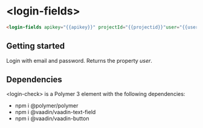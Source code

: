 # &lt;login-fields&gt;

```html
<login-fields apikey="{{apikey}}" projectId="{{projectid}}"user="{{user}}"></login-fields>
```

## Getting started 

Login with email and password. Returns the property *user*.

## Dependencies

&lt;login-check&gt; is a Polymer 3 element with the following dependencies: 
- npm i @polymer/polymer
- npm i @vaadin/vaadin-text-field
- npm i @vaadin/vaadin-button